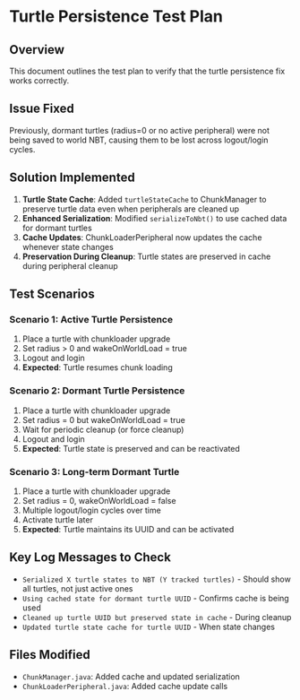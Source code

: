 # Turtle Persistence Test Plan

## Overview
This document outlines the test plan to verify that the turtle persistence fix works correctly.

## Issue Fixed
Previously, dormant turtles (radius=0 or no active peripheral) were not being saved to world NBT, causing them to be lost across logout/login cycles.

## Solution Implemented
1. **Turtle State Cache**: Added `turtleStateCache` to ChunkManager to preserve turtle data even when peripherals are cleaned up
2. **Enhanced Serialization**: Modified `serializeToNbt()` to use cached data for dormant turtles
3. **Cache Updates**: ChunkLoaderPeripheral now updates the cache whenever state changes
4. **Preservation During Cleanup**: Turtle states are preserved in cache during peripheral cleanup

## Test Scenarios

### Scenario 1: Active Turtle Persistence
1. Place a turtle with chunkloader upgrade
2. Set radius > 0 and wakeOnWorldLoad = true
3. Logout and login
4. **Expected**: Turtle resumes chunk loading

### Scenario 2: Dormant Turtle Persistence  
1. Place a turtle with chunkloader upgrade
2. Set radius = 0 but wakeOnWorldLoad = true
3. Wait for periodic cleanup (or force cleanup)
4. Logout and login
5. **Expected**: Turtle state is preserved and can be reactivated

### Scenario 3: Long-term Dormant Turtle
1. Place a turtle with chunkloader upgrade
2. Set radius = 0, wakeOnWorldLoad = false
3. Multiple logout/login cycles over time
4. Activate turtle later
5. **Expected**: Turtle maintains its UUID and can be activated

## Key Log Messages to Check
- `Serialized X turtle states to NBT (Y tracked turtles)` - Should show all turtles, not just active ones
- `Using cached state for dormant turtle UUID` - Confirms cache is being used
- `Cleaned up turtle UUID but preserved state in cache` - During cleanup
- `Updated turtle state cache for turtle UUID` - When state changes

## Files Modified
- `ChunkManager.java`: Added cache and updated serialization
- `ChunkLoaderPeripheral.java`: Added cache update calls